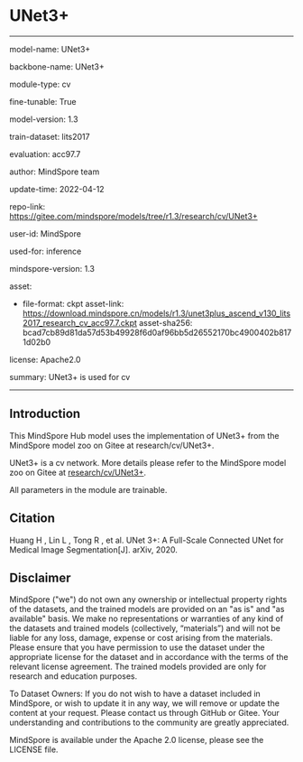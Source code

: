# UNet3+

---

model-name: UNet3+

backbone-name: UNet3+

module-type: cv

fine-tunable: True

model-version: 1.3

train-dataset: lits2017

evaluation: acc97.7

author: MindSpore team

update-time: 2022-04-12

repo-link: <https://gitee.com/mindspore/models/tree/r1.3/research/cv/UNet3+>

user-id: MindSpore

used-for: inference

mindspore-version: 1.3

asset:

-
    file-format: ckpt
    asset-link: <https://download.mindspore.cn/models/r1.3/unet3plus_ascend_v130_lits2017_research_cv_acc97.7.ckpt>
    asset-sha256: bcad7cb89d81da57d53b49928f6d0af96bb5d26552170bc4900402b8171d02b0

license: Apache2.0

summary: UNet3+ is used for cv

---

## Introduction

This MindSpore Hub model uses the implementation of UNet3+ from the MindSpore model zoo on Gitee at research/cv/UNet3+.

UNet3+ is a cv network. More details please refer to the MindSpore model zoo on Gitee at [research/cv/UNet3+](https://gitee.com/mindspore/models/blob/r1.3/research/cv/UNet3+/README_CN.md).

All parameters in the module are trainable.

## Citation

Huang H , Lin L , Tong R , et al. UNet 3+: A Full-Scale Connected UNet for Medical Image Segmentation[J]. arXiv, 2020.

## Disclaimer

MindSpore ("we") do not own any ownership or intellectual property rights of the datasets, and the trained models are provided on an "as is" and "as available" basis. We make no representations or warranties of any kind of the datasets and trained models (collectively, “materials”) and will not be liable for any loss, damage, expense or cost arising from the materials. Please ensure that you have permission to use the dataset under the appropriate license for the dataset and in accordance with the terms of the relevant license agreement. The trained models provided are only for research and education purposes.

To Dataset Owners: If you do not wish to have a dataset included in MindSpore, or wish to update it in any way, we will remove or update the content at your request. Please contact us through GitHub or Gitee. Your understanding and contributions to the community are greatly appreciated.

MindSpore is available under the Apache 2.0 license, please see the LICENSE file.
